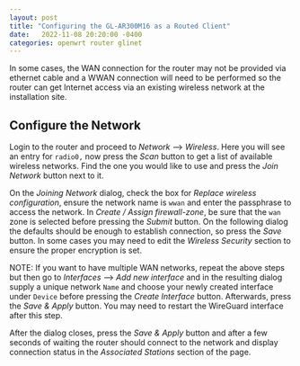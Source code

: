 ```yaml
---
layout: post
title: "Configuring the GL-AR300M16 as a Routed Client"
date:   2022-11-08 20:20:00 -0400
categories: openwrt router glinet
---
```


In some cases, the WAN connection for the router may not be provided via ethernet cable and a WWAN connection will need to be performed so the router can get Internet access via an existing wireless network at the installation site.

## Configure the Network

Login to the router and proceed to *Network* --> *Wireless*. Here you will see an entry for `radio0,` now press the *Scan* button to get a list of available wireless networks. Find the one you would like to use and press the *Join Network* button next to it.

On the *Joining Network* dialog, check the box for *Replace wireless configuration*, ensure the network name is `wwan` and enter the passphrase to access the network. In *Create / Assign firewall-zone*, be sure that the `wan` zone is selected before pressing the *Submit* button. On the following dialog the defaults should be enough to establish connection, so press the *Save* button. In some cases you may need to edit the *Wireless Security* section to ensure the proper encryption is set.  

NOTE: If you want to have multiple WAN networks, repeat the above steps but then go to *Interfaces* --> *Add new interface* and in the resulting dialog supply a unique network `Name` and choose your newly created interface under `Device` before pressing the *Create Interface* button. Afterwards, press the *Save & Apply* button. You may need to restart the WireGuard interface after this step.  

After the dialog closes, press the *Save & Apply* button and after a few seconds of waiting the router should connect to the network and display connection status in the *Associated Stations* section of the page.